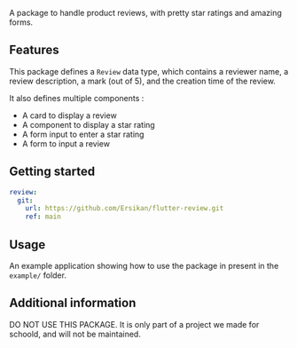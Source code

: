 <!--
This README describes the package. If you publish this package to pub.dev,
this README's contents appear on the landing page for your package.

For information about how to write a good package README, see the guide for
[writing package pages](https://dart.dev/guides/libraries/writing-package-pages).

For general information about developing packages, see the Dart guide for
[creating packages](https://dart.dev/guides/libraries/create-library-packages)
and the Flutter guide for
[developing packages and plugins](https://flutter.dev/developing-packages).
-->

A package to handle product reviews, with pretty star ratings and amazing forms.

## Features

This package defines a `Review` data type, which contains a reviewer name, a
review description, a mark (out of 5), and the creation time of the review.

It also defines multiple components :

- A card to display a review
- A component to display a star rating
- A form input to enter a star rating
- A form to input a review

## Getting started

```yaml
review:
  git:
    url: https://github.com/Ersikan/flutter-review.git
    ref: main
```

## Usage

An example application showing how to use the package in present in the `example/` folder.

## Additional information

DO NOT USE THIS PACKAGE. It is only part of a project we made for schoold, and
will not be maintained.
